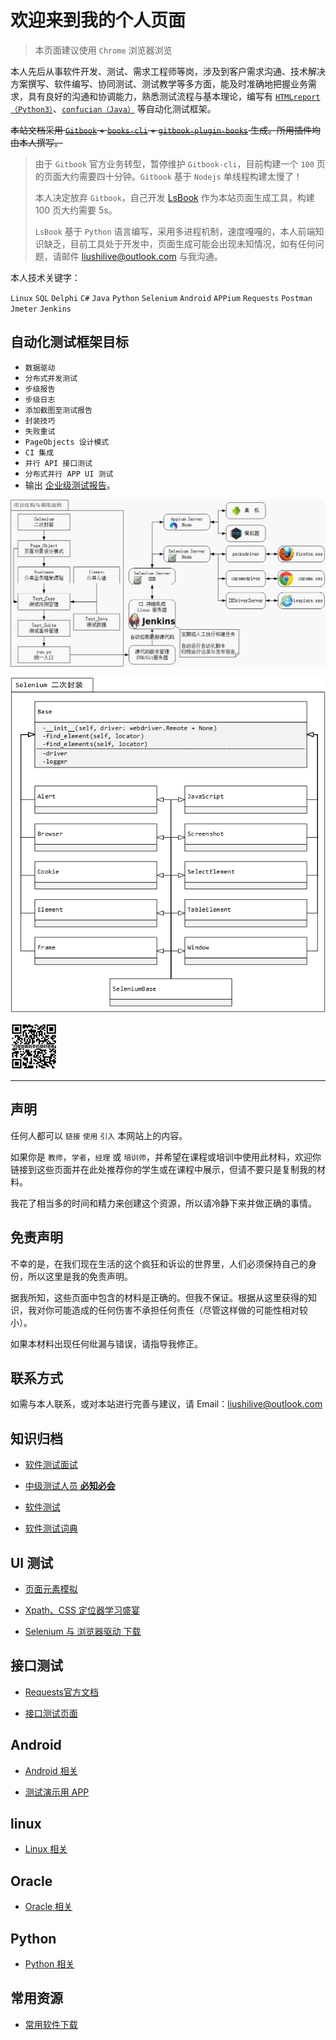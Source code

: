 <meta name="msvalidate.01" content="7FA42C97DEEE3F59D26D4DD8F874D2FA" />

# 欢迎来到我的个人页面

>本页面建议使用 `Chrome` 浏览器浏览

本人先后从事软件开发、测试、需求工程师等岗，涉及到客户需求沟通、技术解决方案撰写、软件编写、协同测试、测试教学等多方面，能及时准确地把握业务需求，具有良好的沟通和协调能力，熟悉测试流程与基本理论，编写有 [`HTMLreport（Python3）`](https://pypi.org/project/HTMLReport/)、[`confucian（Java）`](https://github.com/liushilive/confucian) 等自动化测试框架。

~~本站文档采用 [`Gitbook`](https://www.gitbook.com/) + [`books-cli`](https://www.npmjs.com/package/books-cli) + [`gitbook-plugin-books`](https://www.npmjs.com/package/gitbook-plugin-books) 生成。所用插件均由本人撰写。~~

>由于 `Gitbook` 官方业务转型，暂停维护 `Gitbook-cli`，目前构建一个 `100` 页的页面大约需要四十分钟。`Gitbook` 基于 `Nodejs` 单线程构建太慢了！
>
>本人决定放弃 `Gitbook`，自己开发 [LsBook](https://github.com/liushilive/LsBook/) 作为本站页面生成工具，构建 100 页大约需要 5s。
>
>`LsBook` 基于 `Python` 语言编写，采用多进程机制，速度嘎嘎的，本人前端知识缺乏，目前工具处于开发中，页面生成可能会出现未知情况，如有任何问题，请邮件 <liushilive@outlook.com> 与我沟通。

本人技术关键字：

`Linux` `SQL` `Delphi` `C#` `Java` `Python` `Selenium` `Android` `APPium` `Requests` `Postman` `Jmeter` `Jenkins`

<!-- 我能帮助你完成以下目标：

* 编程语言：`Python`
* `Web UI` 自动化测试
* `API 接口` 自动化测试
* `移动端 UI` 自动化测试 -->

## 自动化测试框架目标

* `数据驱动`
* `分布式并发测试`
* `步级报告`
* `步级日志`
* `添加截图至测试报告`
* `封装技巧`
* `失败重试`
* `PageObjects 设计模式`
* `CI 集成`
* `并行 API 接口测试`
* `分布式并行 APP UI 测试`
* 输出 [企业级测试报告](report/report/)。

![自动化项目架构](自动化项目架构.png)

![Selenium封装](Selenium封装.png)

<img src="二维码.png" height="75px" />

----

## 声明

任何人都可以 `链接` `使用` `引入` 本网站上的内容。

如果你是 `教师`，`学者`，`经理` 或 `培训师`，并希望在课程或培训中使用此材料，欢迎你链接到这些页面并在此处推荐你的学生或在课程中展示，但请不要只是复制我的材料。

我花了相当多的时间和精力来创建这个资源，所以请冷静下来并做正确的事情。

## 免责声明

不幸的是，在我们现在生活的这个疯狂和诉讼的世界里，人们必须保持自己的身份，所以这里是我的免责声明。

据我所知，这些页面中包含的材料是正确的。但我不保证。根据从这里获得的知识，我对你可能造成的任何伤害不承担任何责任（尽管这样做的可能性相对较小）。

如果本材料出现任何纰漏与错误，请指导我修正。

## 联系方式

<!-- 点击链接加入群聊 [测试之家/py/se/app/web/api](https://jq.qq.com/?_wv=1027&k=5ieJ4c8) 群号：559552400 -->

<!-- 本人目前任职测试讲师一职，如有需了解课程以及相关信息请咨询：

* 金老师
  * QQ：[1007536640](http://wpa.qq.com/msgrd?v=3&amp;uin=1007536640&amp;site=qq&amp;menu=yes)
  * 微信：jinyf0821

  <img src="jinyufang_wx.png" height="75px" />
* 徐老师
  * 微信：xuying981380319

  <img src="xuying_wx.png" height="75px" /> -->

如需与本人联系，或对本站进行完善与建议，请 Email：<liushilive@outlook.com>

<!-- >请勿使用 163 邮箱来信，163 邮箱容易被纳入**垃圾邮件**中！！！ -->

## 知识归档

* [软件测试面试](github_exercise_interview/)

* [中级测试人员 **必知必会**](github_exercise_rjpcs_ex/)

* [软件测试](github_testing/)

* [软件测试词典](github_software_testing_dictionary/)

## UI 测试

* [页面元素模拟](html_example/)

* [Xpath、CSS 定位器学习盛宴](css_xpath/)

* [Selenium 与 浏览器驱动 下载](github_selenium_drivers/)

## 接口测试

* [Requests官方文档](http://cn.python-requests.org/zh_CN/latest/)

* [接口测试页面](http://httpbin.org/)

## Android

* [Android 相关](github_exercise_android/)

<!-- * [ADB 命令](android/ADB) -->

<!-- * [ADB 命令官方文档](https://developer.android.com/studio/command-line/adb?hl=zh-CN) -->

<!-- * [Monkey 官方文档](https://developer.android.com/studio/test/monkey) -->

<!-- * [logcat 命令行工具 官方文档](https://developer.android.com/studio/command-line/logcat?hl=zh-CN) -->

* [测试演示用 APP](https://github.com/liushilive/liushilive.github.io/releases/)

<!-- * [官方微信小程序DEMO](https://developers.weixin.qq.com/miniprogram/dev/demo.html) -->

<!-- * ![微信扫我打开调试](微信调试二维码.gif) -->

## linux

* [Linux 相关](github_exercise_linux/)

## Oracle

* [Oracle 相关](github_exercise_oracle/)

## Python

* [Python 相关](github_exercise_python/)

## 常用资源

* [常用软件下载](Software-Downloads/)

<!-- ## 创作不易，欢迎打赏 -->

<!-- <img src="微信。gif" style="max-width: 45%;"> <img src="支付宝。gif" style="max-width: 45%;"> -->

<script async src="//busuanzi.ibruce.info/busuanzi/2.3/busuanzi.pure.mini.js"></script>

<span id="busuanzi_container_site_uv" style='display:none'>
本站总访问量 <span id="busuanzi_value_site_pv"></span> 次<br/>
本站访客数 <span id="busuanzi_value_site_uv"></span> 人次</span>

<script>

window.onload = function() {
  setTimeout(function() {
    // XHR to request a JS and a CSS
    var xhr = new XMLHttpRequest();
    xhr.open('GET', '/asserts/lsbook/images/favicon.ico');
    xhr.send('');
    xhr = new XMLHttpRequest();
    xhr.open('GET', '/asserts/lsbook/lsbook.min.js');
    xhr.send('');
    xhr = new XMLHttpRequest();
    xhr.open('GET', '/asserts/lsbook/jquery-3.3.1.min.js');
    xhr.send('');
    xhr = new XMLHttpRequest();
    xhr.open('GET', '/asserts/lsbook/jquery.mark.js');
    xhr.send('');
    xhr = new XMLHttpRequest();
    xhr.open('GET', '/asserts/lsbook/prismjs/prism.js');
    xhr.send('');
    xhr = new XMLHttpRequest();
    xhr.open('GET', '/asserts/lsbook/prismjs/clipboard.min.js');
    xhr.send('');
    xhr = new XMLHttpRequest();
    xhr.open('GET', '/asserts/lsbook/mermaid/mermaid.min.js');
    xhr.send('');
    xhr = new XMLHttpRequest();
    xhr.open('GET', '/asserts/lsbook/lightbox/css/lightbox.min.css');
    xhr.send('');
    xhr = new XMLHttpRequest();
    xhr.open('GET', '/asserts/lsbook/lightbox/js/lightbox.min.js');
    xhr.send('');
    xhr = new XMLHttpRequest();
    xhr.open('GET', '/asserts/lsbook/lightbox/js/lightbox-plus-jquery.min.js');
    xhr.send('');
    xhr = new XMLHttpRequest();
    xhr.open('GET', '/asserts/lsbook/lightbox/images/prev.png');
    xhr.send('');
    xhr = new XMLHttpRequest();
    xhr.open('GET', '/asserts/lsbook/lightbox/images/next.png');
    xhr.send('');
    xhr = new XMLHttpRequest();
    xhr.open('GET', '/asserts/lsbook/lightbox/images/loading.gif');
    xhr.send('');
    xhr = new XMLHttpRequest();
    xhr.open('GET', '/asserts/lsbook/lightbox/images/close.png');
    xhr.send('');
    xhr = new XMLHttpRequest();
    xhr.open('GET', '/asserts/lsbook/less/website.css');
    xhr.send('');
    xhr = new XMLHttpRequest();
    xhr.open('GET', '/asserts/lsbook/katex/katex.min.css');
    xhr.send('');
    xhr = new XMLHttpRequest();
    xhr.open('GET', '/asserts/lsbook/katex/katex.min.js');
    xhr.send('');
    xhr = new XMLHttpRequest();
    xhr.open('GET', '/asserts/lsbook/katex/contrib/auto-render.min.js');
    xhr.send('');
    xhr = new XMLHttpRequest();
    xhr.open('GET', '/asserts/lsbook/katex/fonts/KaTeX_Main-Regular.woff2');
    xhr.send('');
    xhr = new XMLHttpRequest();
    xhr.open('GET', '/asserts/lsbook/jquery_mar/jquery.mark.js');
    xhr.send('');
    xhr = new XMLHttpRequest();
    xhr.open('GET', '/asserts/lsbook/less/font-awesome/fonts/fontawesome-webfont.woff2');
    xhr.send('');

  }, 2000);
};
</script>
